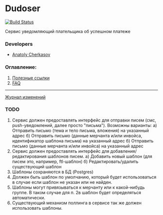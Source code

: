 # Dudoser

[![Build Status](http://ci.rbkmoney.com/buildStatus/icon?job=rbkmoney_private/dudoser/master)](http://ci.rbkmoney.com/job/rbkmoney_private/job/dudoser/job/master/)

Сервис уведомляющий плательщика об успешном платеже


### Developers

- [Anatoly Cherkasov](https://github.com/avcherkasov)


### Оглавление:

1. [Полезные ссылки](docs/useful_links.md)
1. [FAQ](docs/faq.md)


---
[Журнал изменений](CHANGELOG.md)

### TODO

1. Сервис должен предоставлять интерфейс для отправки писем (смс, push-уведомлений, далее просто "письма"). 
  Возможны варианты:
  а) Отправить письмо (тема и тело письма, вложения) на указанный адрес
  б) Отправить письмо (данные мерчанта и/или инвойса, идентификатор шаблона письма)
   на указанный адрес
  б) Отправить письмо (данные мерчанта и/или инвойса) на указанный адрес
2. Сервис должен предоставлять интерфейс для добавления/редактирования шаблонов писем.
  а) Добавить новый шаблон (для писем это, например, ftl-шаблон)
  б) Редактировать/удалить существующий шаблон  
3. Шаблоны сохраняются в БД (Postgres)  
4. Должен быть шаблон по умолчанию, который будет использоваться в случае если шаблон не указан или не найден.
5. Шаблоны могут привязываться к мерчанту или к какой-нибудь группе. В таком случае для п. 2в шаблон будет определяться автоматически.
6. Существующий механизм поллинга в сервисе так же должен использовать шаблоны.

